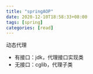 ```yaml
---
title: "springAOP"
date: 2020-12-10T18:58:33+08:00
tags: [spring]
categories: [read]
---
```


动态代理
- 有接口：jdk，代理接口实现类
- 无接口：cglib，代理子类